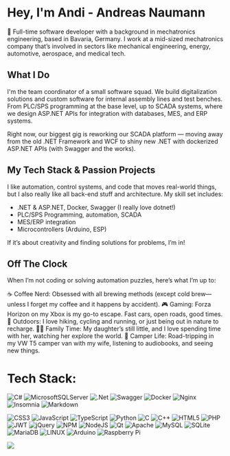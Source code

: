 # Hey, I'm Andi - Andreas Naumann
👋 Full-time software developer with a background in mechatronics engineering, based in Bavaria, Germany. I work at a mid-sized mechatronics company that’s involved in sectors like mechanical engineering, energy, automotive, aerospace, and medical tech.

## What I Do
I'm the team coordinator of a small software squad. We build digitalization solutions and custom software for internal assembly lines and test benches. From PLC/SPS programming at the base level, up to SCADA systems, where we design ASP.NET APIs for integration with databases, MES, and ERP systems.

Right now, our biggest gig is reworking our SCADA platform — moving away from the old .NET Framework and WCF to shiny new .NET with dockerized ASP.NET APIs (with Swagger and the works).

## My Tech Stack & Passion Projects
I like automation, control systems, and code that moves real-world things, but I also really like all back-end stuff and architecture. My skill set includes:

- .NET & ASP.NET, Docker, Swagger (I really love dotnet!)
- PLC/SPS Programming, automation, SCADA
- MES/ERP integration
- Microcontrollers (Arduino, ESP)

If it’s about creativity and finding solutions for problems, I’m in!

## Off The Clock
When I’m not coding or solving automation puzzles, here’s what I’m up to:

☕ Coffee Nerd: Obsessed with all brewing methods (except cold brew—unless I forget my coffee and it happens by accident).
🎮 Gaming: Forza Horizon on my Xbox is my go-to escape. Fast cars, open roads, good times.
🚴 Outdoors: I love hiking, cycling and running, or just being out in nature to recharge.
👨‍👧 Family Time: My daughter’s still little, and I love spending time with her, watching her explore the world.
🚐 Camper Life: Road-tripping in my VW T5 camper van with my wife, listening to audiobooks, and seeing new things.

# Tech Stack:
![C#](https://img.shields.io/badge/c%23-%23239120.svg?style=for-the-badge&logo=c-sharp&logoColor=white) 
![MicrosoftSQLServer](https://img.shields.io/badge/Microsoft%20SQL%20Sever-CC2927?style=for-the-badge&logo=microsoft%20sql%20server&logoColor=white) 
![.Net](https://img.shields.io/badge/.NET-5C2D91?style=for-the-badge&logo=.net&logoColor=white) 
![Swagger](https://img.shields.io/badge/-Swagger-%23Clojure?style=for-the-badge&logo=swagger&logoColor=white)
![Docker](https://img.shields.io/badge/docker-%230db7ed.svg?style=for-the-badge&logo=docker&logoColor=white) 
![Nginx](https://img.shields.io/badge/nginx-%23009639.svg?style=for-the-badge&logo=nginx&logoColor=white)
![Insomnia](https://img.shields.io/badge/Insomnia-black?style=for-the-badge&logo=insomnia&logoColor=5849BE) 
![Markdown](https://img.shields.io/badge/markdown-%23000000.svg?style=for-the-badge&logo=markdown&logoColor=white)

![CSS3](https://img.shields.io/badge/css3-%231572B6.svg?style=for-the-badge&logo=css3&logoColor=white)
![JavaScript](https://img.shields.io/badge/javascript-%23323330.svg?style=for-the-badge&logo=javascript&logoColor=%23F7DF1E)
![TypeScript](https://img.shields.io/badge/typescript-%23007ACC.svg?style=for-the-badge&logo=typescript&logoColor=white)
![Python](https://img.shields.io/badge/python-3670A0?style=for-the-badge&logo=python&logoColor=ffdd54)
![C](https://img.shields.io/badge/c-%2300599C.svg?style=for-the-badge&logo=c&logoColor=white)
![C++](https://img.shields.io/badge/c++-%2300599C.svg?style=for-the-badge&logo=c%2B%2B&logoColor=white)
![HTML5](https://img.shields.io/badge/html5-%23E34F26.svg?style=for-the-badge&logo=html5&logoColor=white) 
![PHP](https://img.shields.io/badge/php-%23777BB4.svg?style=for-the-badge&logo=php&logoColor=white)
![JWT](https://img.shields.io/badge/JWT-black?style=for-the-badge&logo=JSON%20web%20tokens)
![jQuery](https://img.shields.io/badge/jquery-%230769AD.svg?style=for-the-badge&logo=jquery&logoColor=white)
![NPM](https://img.shields.io/badge/NPM-%23000000.svg?style=for-the-badge&logo=npm&logoColor=white)
![NodeJS](https://img.shields.io/badge/node.js-6DA55F?style=for-the-badge&logo=node.js&logoColor=white)
![Qt](https://img.shields.io/badge/Qt-%23217346.svg?style=for-the-badge&logo=Qt&logoColor=white)
![Apache](https://img.shields.io/badge/apache-%23D42029.svg?style=for-the-badge&logo=apache&logoColor=white)
![MySQL](https://img.shields.io/badge/mysql-%2300f.svg?style=for-the-badge&logo=mysql&logoColor=white) 
![SQLite](https://img.shields.io/badge/sqlite-%2307405e.svg?style=for-the-badge&logo=sqlite&logoColor=white)
![MariaDB](https://img.shields.io/badge/MariaDB-003545?style=for-the-badge&logo=mariadb&logoColor=white)
![LINUX](https://img.shields.io/badge/Linux-FCC624?style=for-the-badge&logo=linux&logoColor=black)
![Arduino](https://img.shields.io/badge/-Arduino-00979D?style=for-the-badge&logo=Arduino&logoColor=white)
![Raspberry Pi](https://img.shields.io/badge/-RaspberryPi-C51A4A?style=for-the-badge&logo=Raspberry-Pi) 

[![](https://visitcount.itsvg.in/api?id=mrmorrandir&icon=0&color=0)](https://visitcount.itsvg.in)

<!-- Proudly created with GPRM ( https://gprm.itsvg.in ) -->
